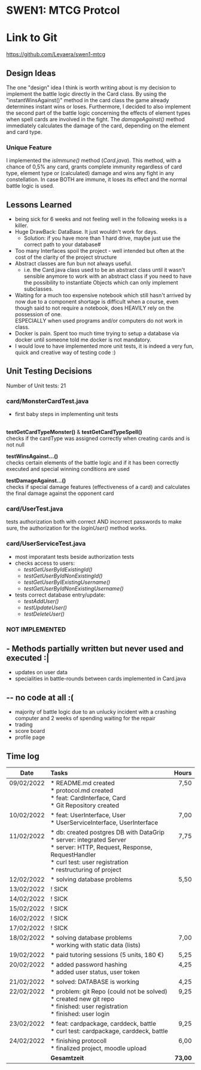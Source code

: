 # SWEN1: MTCG Protcol

# Link to Git
https://github.com/Leyaera/swen1-mtcg

## Design Ideas

The one "design" idea I think is worth writing about is my decision to implement the battle logic directly in the Card class. 
By using the "instantWinsAgainst()" method in the card class the game already determines instant wins or loses. 
Furthermore, I decided to also implement the second part of the battle logic concerning the effects of element types when spell cards are involved in the fight. The *damageAgainst()* method immediately calculates the damage of the card, depending on the element and card type.

### Unique Feature
I  implemented the *isImmune()* method (*Card.java*). This method, with a chance of 0,5% any card, grants complete immunity regardless of card type, element type or (calculated) damage and wins any fight in any constellation. 
In case BOTH are immune, it loses its effect and the normal battle logic is used.

## Lessons Learned
* being sick for 6 weeks and not feeling well in the following weeks is a killer.
* Huge DrawBack: DataBase. It just wouldn't work for days. 
  * Solution: if you have more than 1 hard drive, maybe just use the correct path to your database#
* Too many Interfaces spoil the project - well intended but often at the cost of the clarity of the project structure
* Abstract classes are fun bun not always useful. 
  * i.e. the Card.java class used to be an abstract class until it wasn't sensible anymore to work with an abstract class if you need to have the possibility to instantiate Objects which can only implement subclasses.
* Waiting for a much too expensive notebook which still hasn't arrived by now due to a component shortage is difficult when a course, even though said to not require a notebook, does HEAVILY rely on the possession of one.<br>ESPECIALLY when used programs and/or computers do not work in class.
* Docker is pain. Spent too much time trying to setup a database via docker until someone told me docker is not mandatory. 
* I would love to have implemented more unit tests, it is indeed a very fun, quick and creative way of testing code :)

## Unit Testing Decisions

Number of Unit tests: 21

### card/MonsterCardTest.java

* first baby steps in implementing unit tests
<br><br>

**testGetCardTypeMonster()** & **testGetCardTypeSpell()**<br>
checks if the cardType was assigned correctly when creating cards and is not null 

**testWinsAgainst...()**<br>
checks certain elements of the battle logic and if it has been correctly executed and special winning conditions are used

**testDamageAgainst...()**<br>
checks if special damage features (effectiveness of a card) and calculates the final damage against the opponent card

### card/UserTest.java

tests authorization both with correct AND incorrect passwords to make sure, the authorization for the *loginUser()* method works.

### card/UserServiceTest.java

* most imporatant tests beside authorization tests
* checks access to users:
  * *testGetUserByIdExistingId()*
  * *testGetUserByIdNonExistingId()*
  * *testGetUserByIExistingUsername()* 
  * *testGetUserByIdNonExistingUsername()*
* tests correct database entry/update:
  * *testAddUser()*
  * *testUpdateUser()*
  * *testDeleteUser()*

### NOT IMPLEMENTED

## - Methods partially written but never used and executed :|
* updates on user data
* specialities in battle-rounds between cards implemented in Card.java

## -- no code at all :(
* majority of battle logic due to an unlucky incident with a crashing computer and 2 weeks of spending waiting for the repair 
* trading
* score board
* profile page

## Time log

| Date | Tasks | Hours |
|------------|:--------------------|------:|
| 09/02/2022<br><br><br><br> | * README.md created<br>* protocol.md created<br>* feat: CardInterface, Card<br>* Git Repository created | 7,50<br><br><br><br> |
| 10/02/2022<br><br> | * feat: UserInterface, User<br>* UserServiceInterface, UserInterface | 7,00 <br><br> |
| 11/02/2022<br><br><br><br><br> | * db: created postgres DB with DataGrip<br>* server: integrated Server<br>* server: HTTP, Request, Response, RequestHandler<br>* curl test: user registration<br>* restructuring of project | 7,75<br><br><br><br><br> |
| 12/02/2022 | * solving database problems | 5,50 |
| 13/02/2022 | ! SICK |   |
| 14/02/2022 | ! SICK |   |
| 15/02/2022 | ! SICK |   |
| 16/02/2022 | ! SICK |   |
| 17/02/2022 | ! SICK |   |
| 18/02/2022<br><br> | * solving database problems<br>* working with static data (lists) | 7,00<br><br> |
| 19/02/2022 | * paid tutoring sessions (5 units, 180 €) | 5,25 |
| 20/02/2022<br><br> | * added password hashing<br>* added user status, user token | 4,25<br><br> |
| 21/02/2022 | * solved: DATABASE is working | 4,25 |
| 22/02/2022<br><br><br><br> |  * problem: git Repo (could not be solved)<br>* created new git repo<br>* finished: user registration<br>* finished: user login | 9,25 <br><br><br><br> |
| 23/02/2022<br><br> | * feat: cardpackage, carddeck, battle<br>* curl test: cardpackage, carddeck, battle | 9,25<br><br> |
| 24/02/2022<br><br> | * finishing protocoll<br>* finalized project, moodle upload  | 6,00<br><br> |
|   | **Gesamtzeit** | **73,00** |

